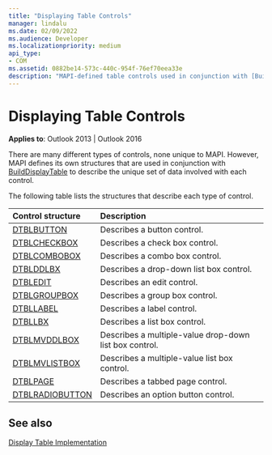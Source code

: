 ```yaml
---
title: "Displaying Table Controls"
manager: lindalu
ms.date: 02/09/2022
ms.audience: Developer
ms.localizationpriority: medium
api_type:
- COM
ms.assetid: 0882be14-573c-440c-954f-76ef70eea33e
description: "MAPI-defined table controls used in conjunction with [BuildDisplayTable](builddisplaytable.md)." 
---
```


# Displaying Table Controls  
  
**Applies to**: Outlook 2013 | Outlook 2016 
  
There are many different types of controls, none unique to MAPI. However, MAPI defines its own structures that are used in conjunction with [BuildDisplayTable](builddisplaytable.md) to describe the unique set of data involved with each control. 
  
The following table lists the structures that describe each type of control. 
  
|**Control structure**|**Description**|
|:-----|:-----|
|[DTBLBUTTON](dtblbutton.md) |Describes a button control. |
|[DTBLCHECKBOX](dtblcheckbox.md) |Describes a check box control. |
|[DTBLCOMBOBOX](dtblcombobox.md) |Describes a combo box control. |
|[DTBLDDLBX](dtblddlbx.md) |Describes a drop-down list box control. |
|[DTBLEDIT](dtbledit.md)  |Describes an edit control. |
|[DTBLGROUPBOX](dtblgroupbox.md) |Describes a group box control. |
|[DTBLLABEL](dtbllabel.md)  |Describes a label control. |
|[DTBLLBX](dtbllbx.md)  |Describes a list box control. |
|[DTBLMVDDLBOX](dtblmvddlbox.md) |Describes a multiple-value drop-down list box control. |
|[DTBLMVLISTBOX](dtblmvlistbox.md)  |Describes a multiple-value list box control. |
|[DTBLPAGE](dtblpage.md)  |Describes a tabbed page control. |
|[DTBLRADIOBUTTON](dtblradiobutton.md)  |Describes an option button control. |
   
## See also

[Display Table Implementation](display-table-implementation.md)
